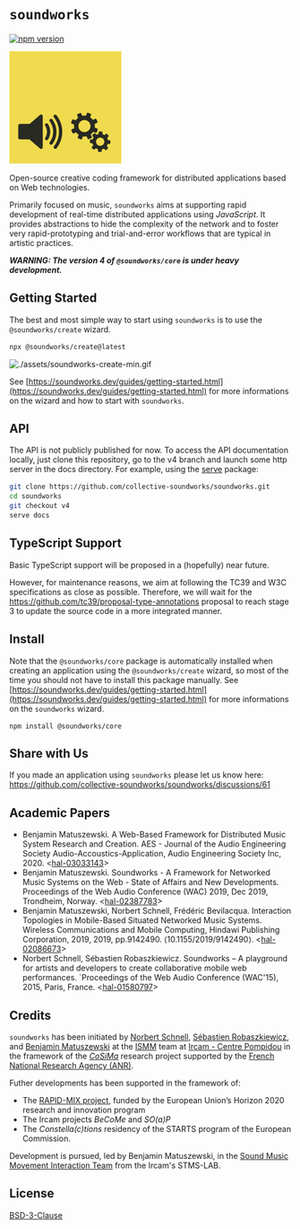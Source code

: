 # `soundworks`

[![npm version](https://badge.fury.io/js/@soundworks%2Fcore.svg)](https://badge.fury.io/js/@soundworks%2Fcore)

![soundworks-logo](./assets/logo-200x200.png)

Open-source creative coding framework for distributed applications based on Web technologies.

Primarily focused on music, `soundworks` aims at supporting rapid development of real-time distributed applications using _JavaScript_. It provides abstractions to hide the complexity of the network and to foster very rapid-prototyping and trial-and-error workflows that are typical in artistic practices.

*__WARNING: The version 4 of `@soundworks/core` is under heavy development.__*

## Getting Started

The best and most simple way to start using `soundworks` is to use the `@soundworks/create` wizard. 

```sh
npx @soundworks/create@latest
```

![./assets/soundworks-create-min.gif](./assets/soundworks-create-min.gif)

See [https://soundworks.dev/guides/getting-started.html](https://soundworks.dev/guides/getting-started.html) for more informations on the wizard and how to start with `soundworks`.

<!--
## Documentation

- Guides and Tutorials: [https://soundworks.dev](https://soundworks.dev)
- API: [https://soundworks.dev/api](https://soundworks.dev/api)
-->

## API

The API is not publicly published for now. To access the API documentation locally, just clone this repository, go to the v4 branch and launch some http server in the docs directory. For example, using the [serve](https://www.npmjs.com/package/serve) package:

```sh
git clone https://github.com/collective-soundworks/soundworks.git
cd soundworks
git checkout v4
serve docs
```

## TypeScript Support

Basic TypeScript support will be proposed in a (hopefully) near future. 

However, for maintenance reasons, we aim at following the TC39 and W3C specifications as close as possible. Therefore, we will wait for the https://github.com/tc39/proposal-type-annotations proposal to reach stage 3 to update the source code in a more integrated manner.

## Install

Note that the `@soundworks/core` package is automatically installed when creating an application using the `@soundworks/create` wizard, so most of the time you should not have to install this package manually. See [https://soundworks.dev/guides/getting-started.html](https://soundworks.dev/guides/getting-started.html) for more informations on the `soundworks` wizard.

```
npm install @soundworks/core
```

## Share with Us

If you made an application using `soundworks` please let us know here: https://github.com/collective-soundworks/soundworks/discussions/61

## Academic Papers

- Benjamin Matuszewski. A Web-Based Framework for Distributed Music System Research and Creation. AES - Journal of the Audio Engineering Society Audio-Accoustics-Application, Audio Engineering Society Inc, 2020. <[hal-03033143](https://hal.archives-ouvertes.fr/hal-03033143)>
- Benjamin Matuszewski. Soundworks - A Framework for Networked Music Systems on the Web - State of Affairs and New Developments. Proceedings of the Web Audio Conference (WAC) 2019, Dec 2019, Trondheim, Norway. <[hal-02387783](https://hal.archives-ouvertes.fr/hal-02387783)>
- Benjamin Matuszewski, Norbert Schnell, Frédéric Bevilacqua. Interaction Topologies in Mobile-Based Situated Networked Music Systems. Wireless Communications and Mobile Computing, Hindawi Publishing Corporation, 2019, 2019, pp.9142490. ⟨10.1155/2019/9142490⟩. <[hal-02086673](https://hal.archives-ouvertes.fr/hal-02086673)>
- Norbert Schnell, Sébastien Robaszkiewicz. Soundworks – A playground for artists and developers to create collaborative mobile web performances. `Proceedings of the Web Audio Conference (WAC'15), 2015, Paris, France. <[hal-01580797](https://hal.archives-ouvertes.fr/hal-01580797)>

## Credits

`soundworks` has been initiated by [Norbert Schnell](https://github.com/NorbertSchnell), [Sébastien Robaszkiewicz](https://github.com/i-Robi), and [Benjamin Matuszewski](https://github.com/b-ma) at the [ISMM](http://ismm.ircam.fr/) team at [Ircam - Centre Pompidou](http://www.ircam.fr/) in the framework of the [*CoSiMa*](http://cosima.ircam.fr/) research project supported by the [French National Research Agency (ANR)](http://www.agence-nationale-recherche.fr/en/).

Futher developments has been supported in the framework of:
- The [RAPID-MIX project](http://rapidmix.goldsmithsdigital.com/), funded by the European Union’s Horizon 2020 research and innovation program
- The Ircam projects _BeCoMe_ and _SO(a)P_
- The _Constella(c)tions_ residency of the STARTS program of the European Commission.

Development is pursued, led by Benjamin Matuszewski, in the [Sound Music Movement Interaction Team](https://www.stms-lab.fr/team/interaction-son-musique-mouvement/) from the Ircam's STMS-LAB.

## License

[BSD-3-Clause](https://github.com/collective-soundworks/soundworks/blob/master/LICENSE)

